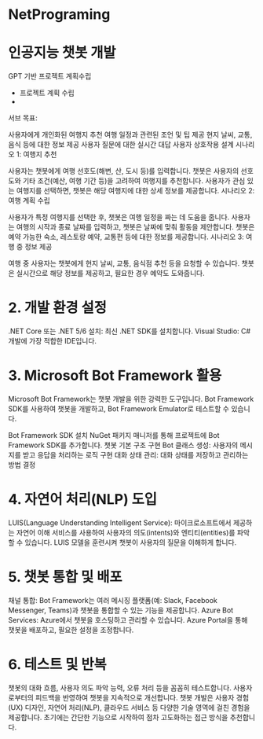 # NetPrograming

# 인공지능 챗봇 개발
GPT 기반 프로젝트 계획수립

- 프로젝트 계획 수립
- 
서브 목표:

사용자에게 개인화된 여행지 추천
여행 일정과 관련된 조언 및 팁 제공
현지 날씨, 교통, 음식 등에 대한 정보 제공
사용자 질문에 대한 실시간 대답
사용자 상호작용 설계
시나리오 1: 여행지 추천

사용자는 챗봇에게 여행 선호도(해변, 산, 도시 등)를 입력합니다.
챗봇은 사용자의 선호도와 기타 조건(예산, 여행 기간 등)을 고려하여 여행지를 추천합니다.
사용자가 관심 있는 여행지를 선택하면, 챗봇은 해당 여행지에 대한 상세 정보를 제공합니다.
시나리오 2: 여행 계획 수립

사용자가 특정 여행지를 선택한 후, 챗봇은 여행 일정을 짜는 데 도움을 줍니다.
사용자는 여행의 시작과 종료 날짜를 입력하고, 챗봇은 날짜에 맞춰 활동을 제안합니다.
챗봇은 예약 가능한 숙소, 레스토랑 예약, 교통편 등에 대한 정보를 제공합니다.
시나리오 3: 여행 중 정보 제공

여행 중 사용자는 챗봇에게 현지 날씨, 교통, 음식점 추천 등을 요청할 수 있습니다.
챗봇은 실시간으로 해당 정보를 제공하고, 필요한 경우 예약도 도와줍니다.


# 2. 개발 환경 설정
.NET Core 또는 .NET 5/6 설치: 최신 .NET SDK를 설치합니다.
Visual Studio: C# 개발에 가장 적합한 IDE입니다.
# 3. Microsoft Bot Framework 활용
Microsoft Bot Framework는 챗봇 개발을 위한 강력한 도구입니다. Bot Framework SDK를 사용하여 챗봇을 개발하고, Bot Framework Emulator로 테스트할 수 있습니다.

Bot Framework SDK 설치
NuGet 패키지 매니저를 통해 프로젝트에 Bot Framework SDK를 추가합니다.
챗봇 기본 구조 구현
Bot 클래스 생성: 사용자의 메시지를 받고 응답을 처리하는 로직 구현
대화 상태 관리: 대화 상태를 저장하고 관리하는 방법 결정

# 4. 자연어 처리(NLP) 도입
LUIS(Language Understanding Intelligent Service): 마이크로소프트에서 제공하는 자연어 이해 서비스를 사용하여 사용자의 의도(intents)와 엔티티(entities)를 파악할 수 있습니다. LUIS 모델을 훈련시켜 챗봇이 사용자의 질문을 이해하게 합니다.

# 5. 챗봇 통합 및 배포
채널 통합: Bot Framework는 여러 메시징 플랫폼(예: Slack, Facebook Messenger, Teams)과 챗봇을 통합할 수 있는 기능을 제공합니다.
Azure Bot Services: Azure에서 챗봇을 호스팅하고 관리할 수 있습니다. Azure Portal을 통해 챗봇을 배포하고, 필요한 설정을 조정합니다.

# 6. 테스트 및 반복
챗봇의 대화 흐름, 사용자 의도 파악 능력, 오류 처리 등을 꼼꼼히 테스트합니다.
사용자로부터의 피드백을 반영하여 챗봇을 지속적으로 개선합니다.
챗봇 개발은 사용자 경험(UX) 디자인, 자연어 처리(NLP), 클라우드 서비스 등 다양한 기술 영역에 걸친 경험을 제공합니다. 초기에는 간단한 기능으로 시작하여 점차 고도화하는 접근 방식을 추천합니다. 
